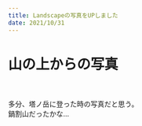 ```yaml
---
title: Landscapeの写真をUPしました
date: 2021/10/31
---
```


# 山の上からの写真

<br>
<br>
多分、塔ノ岳に登った時の写真だと思う。<br>
鍋割山だったかな...
